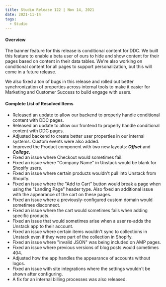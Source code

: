 ```yaml
---
title: Studio Release 122 | Nov 14, 2021
date: 2021-11-14
tags:
  - Studio
---
```


#### Overview

The banner feature for this release is conditional content for DDC. We built this feature to enable a beta user of ours
to hide and show content for their pages based on content in their data tables. We're also working on conditional
content for all pages to support personalization, but this will come in a future release.

We also fixed a ton of bugs in this release and rolled out better synchronization of properties across internal tools to
make it easier for Marketing and Customer Success to build engage with users.

#### Complete List of Resolved Items

* Released an update to allow our backend to properly handle conditional content with DDC pages.
* Released an update to allow our frontend to properly handle conditional content with DDC pages.
* Adjusted backend to create better user properties in our internal systems. Custom events were also added.
* Improved the Product component with two new layouts: ***Offset*** and ***Collage.***
* Fixed an issue where Checkout would sometimes fail.
* Fixed an issue where "Company Name" in Unstack would be blank for Shopify users.
* Fixed an issue where certain products wouldn't pull into Unstack from Shopify.
* Fixed an issue where the "Add to Cart" button would break a page when using the "Landing Page" header type. Also fixed
  an additional issue with the appearance of the cart on these pages.
* Fixed an issue where a previously-configured custom domain would sometimes disconnect.
* Fixed an issue where the cart would sometimes fails when adding specific products.
* Fixed an issue that would sometimes arise when a user re-adds the Unstack app to their account.
* Fixed an issue where certain items wouldn't sync to collections in Unstack even if they were part of the collection in
  Shopify.
* Fixed an issue where "invalid JSON" was being included on AMP pages.
* Fixed an issue where previous versions of blog posts would sometimes 404.
* Adjusted how the app handles the appearance of accounts without logos.
* Fixed an issue with site integrations where the settings wouldn't be shown after configuring.
* A fix for an internal billing processes was also released.
